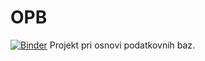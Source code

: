 # OPB
[![Binder](https://mybinder.org/badge_logo.svg)](https://mybinder.org/v2/gh/FilipBezjak/OPB-Nba2023/main?urlpath=proxy%2F8080)
Projekt pri osnovi podatkovnih baz.
